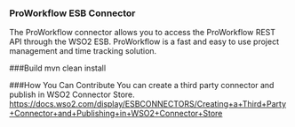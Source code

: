 ### ProWorkflow ESB Connector
The ProWorkflow connector allows you to access the ProWorkflow REST API through the WSO2 ESB. ProWorkflow is a fast and easy to use project management and time tracking solution.

###Build
mvn clean install

###How You Can Contribute
You can create a third party connector and publish in WSO2 Connector Store.
https://docs.wso2.com/display/ESBCONNECTORS/Creating+a+Third+Party+Connector+and+Publishing+in+WSO2+Connector+Store
